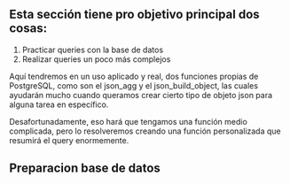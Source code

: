 ## Esta sección tiene pro objetivo principal dos cosas:

1. Practicar queries con la base de datos
2. Realizar queries un poco más complejos


Aquí tendremos en un uso aplicado y real, dos funciones propias de PostgreSQL, como son el json_agg y el json_build_object, las cuales ayudarán mucho cuando queramos crear cierto tipo de objeto json para alguna tarea en específico.

Desafortunadamente, eso hará que tengamos una función medio complicada, pero lo resolveremos creando una función personalizada que resumirá el query enormemente.

## Preparacion base de datos
